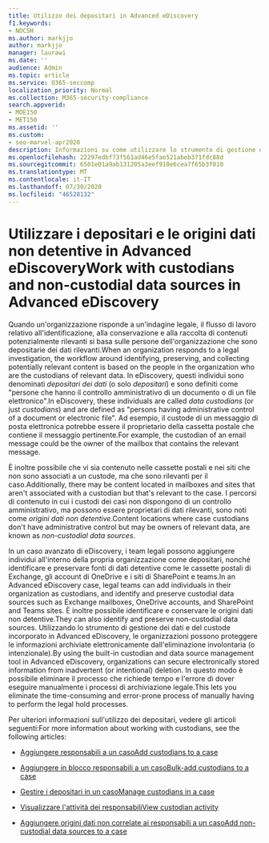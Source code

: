 ```yaml
---
title: Utilizzo dei depositari in Advanced eDiscovery
f1.keywords:
- NOCSH
ms.author: markjjo
author: markjjo
manager: laurawi
ms.date: ''
audience: Admin
ms.topic: article
ms.service: O365-seccomp
localization_priority: Normal
ms.collection: M365-security-compliance
search.appverid:
- MOE150
- MET150
ms.assetid: ''
ms.custom:
- seo-marvel-apr2020
description: Informazioni su come utilizzare lo strumento di gestione dei depositari in Advanced eDiscovery per gestire i dati per un caso legale.
ms.openlocfilehash: 22297edbf73f561ad46e5fae521abeb371fdc88d
ms.sourcegitcommit: 6501e01a9ab131205a3eef910e6cea7f65b3f010
ms.translationtype: MT
ms.contentlocale: it-IT
ms.lasthandoff: 07/30/2020
ms.locfileid: "46528132"
---
```

# <a name="work-with-custodians-and-non-custodial-data-sources-in-advanced-ediscovery"></a><span data-ttu-id="46573-103">Utilizzare i depositari e le origini dati non detentive in Advanced eDiscovery</span><span class="sxs-lookup"><span data-stu-id="46573-103">Work with custodians and non-custodial data sources in Advanced eDiscovery</span></span>

<span data-ttu-id="46573-104">Quando un'organizzazione risponde a un'indagine legale, il flusso di lavoro relativo all'identificazione, alla conservazione e alla raccolta di contenuti potenzialmente rilevanti si basa sulle persone dell'organizzazione che sono depositarie dei dati rilevanti.</span><span class="sxs-lookup"><span data-stu-id="46573-104">When an organization responds to a legal investigation, the workflow around identifying, preserving, and collecting potentially relevant content is based on the people in the organization who are the custodians of relevant data.</span></span> <span data-ttu-id="46573-105">In eDiscovery, questi individui sono denominati *depositari dei dati* (o solo *depositari*) e sono definiti come "persone che hanno il controllo amministrativo di un documento o di un file elettronico".</span><span class="sxs-lookup"><span data-stu-id="46573-105">In eDiscovery, these individuals are called *data custodians* (or just *custodians*) and are defined as "persons having administrative control of a document or electronic file".</span></span> <span data-ttu-id="46573-106">Ad esempio, il custode di un messaggio di posta elettronica potrebbe essere il proprietario della cassetta postale che contiene il messaggio pertinente.</span><span class="sxs-lookup"><span data-stu-id="46573-106">For example, the custodian of an email message could be the owner of the mailbox that contains the relevant message.</span></span>

<span data-ttu-id="46573-107">È inoltre possibile che vi sia contenuto nelle cassette postali e nei siti che non sono associati a un custode, ma che sono rilevanti per il caso.</span><span class="sxs-lookup"><span data-stu-id="46573-107">Additionally, there may be content located in mailboxes and sites that aren't associated with a custodian but that's relevant to the case.</span></span> <span data-ttu-id="46573-108">I percorsi di contenuto in cui i custodi dei casi non dispongono di un controllo amministrativo, ma possono essere proprietari di dati rilevanti, sono noti come *origini dati non detentive*.</span><span class="sxs-lookup"><span data-stu-id="46573-108">Content locations where case custodians don't have administrative control but may be owners of relevant data, are known as *non-custodial data sources*.</span></span>

<span data-ttu-id="46573-109">In un caso avanzato di eDiscovery, i team legali possono aggiungere individui all'interno della propria organizzazione come depositari, nonché identificare e preservare fonti di dati detentive come le cassette postali di Exchange, gli account di OneDrive e i siti di SharePoint e teams.</span><span class="sxs-lookup"><span data-stu-id="46573-109">In an Advanced eDiscovery case, legal teams can add individuals in their organization as custodians, and  identify and preserve custodial data sources such as Exchange mailboxes, OneDrive accounts, and SharePoint and Teams sites.</span></span> <span data-ttu-id="46573-110">È inoltre possibile identificare e conservare le origini dati non detentive.</span><span class="sxs-lookup"><span data-stu-id="46573-110">They can also identify and preserve non-custodial data sources.</span></span> <span data-ttu-id="46573-111">Utilizzando lo strumento di gestione dei dati e del custode incorporato in Advanced eDiscovery, le organizzazioni possono proteggere le informazioni archiviate elettronicamente dall'eliminazione involontaria (o intenzionale).</span><span class="sxs-lookup"><span data-stu-id="46573-111">By using the built-in custodian and data source management tool in Advanced eDiscovery, organizations can secure electronically stored information from inadvertent (or intentional) deletion.</span></span> <span data-ttu-id="46573-112">In questo modo è possibile eliminare il processo che richiede tempo e l'errore di dover eseguire manualmente i processi di archiviazione legale.</span><span class="sxs-lookup"><span data-stu-id="46573-112">This lets you eliminate the time-consuming and error-prone process of manually having to perform the legal hold processes.</span></span>

<span data-ttu-id="46573-113">Per ulteriori informazioni sull'utilizzo dei depositari, vedere gli articoli seguenti:</span><span class="sxs-lookup"><span data-stu-id="46573-113">For more information about working with custodians, see the following articles:</span></span>

- [<span data-ttu-id="46573-114">Aggiungere responsabili a un caso</span><span class="sxs-lookup"><span data-stu-id="46573-114">Add custodians to a case</span></span>](add-custodians-to-case.md)

- [<span data-ttu-id="46573-115">Aggiungere in blocco responsabili a un caso</span><span class="sxs-lookup"><span data-stu-id="46573-115">Bulk-add custodians to a case</span></span>](bulk-add-custodians.md)

- [<span data-ttu-id="46573-116">Gestire i depositari in un caso</span><span class="sxs-lookup"><span data-stu-id="46573-116">Manage custodians in a case</span></span>](manage-new-custodians.md)

- [<span data-ttu-id="46573-117">Visualizzare l'attività dei responsabili</span><span class="sxs-lookup"><span data-stu-id="46573-117">View custodian activity</span></span>](view-custodian-activity.md)

- [<span data-ttu-id="46573-118">Aggiungere origini dati non correlate ai responsabili a un caso</span><span class="sxs-lookup"><span data-stu-id="46573-118">Add non-custodial data sources to a case</span></span>](non-custodial-data-sources.md)
